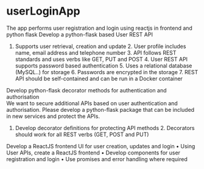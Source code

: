 # userLoginApp
The app performs user registration and login using reactjs in frontend and python flask
Develop a python-flask based User REST API 
1. Supports user retrieval, creation and update  2. User profile includes name, email address and telephone number 3. API follows REST standards and uses verbs like GET, PUT and POST 4. User REST API supports password based authentication 5. Uses a relational database (MySQL..) for storage 6. Passwords are encrypted in the storage 7. REST API should be self-contained and can be run in a Docker container

Develop python-flask decorator methods for authentication and authorisation  
We want to secure additional APIs based on user authentication and authorisation. Please develop a python-flask package that can be included in new services and protect the APIs.  
1. Develop decorator definitions for protecting API methods 2. Decorators should work for all REST verbs (GET, POST and PUT) 
  
Develop a ReactJS frontend UI for user creation, updates and login 
• Using User APIs, create a ReactJS frontend • Develop components for user registration and login • Use promises and error handling where required 
